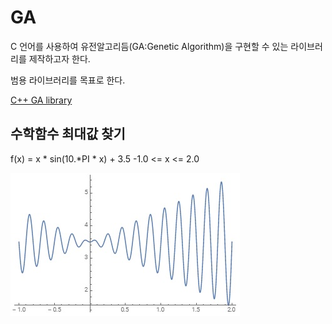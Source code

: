 # GA

C 언어를 사용하여 유전알고리듬(GA:Genetic Algorithm)을 구현할 수 있는 
라이브러리를 제작하고자 한다.

범용 라이브러리를 목표로 한다.

[C++ GA library](http://lancet.mit.edu/ga/)

## 수학함수 최대값 찾기

f(x) = x * sin(10.*PI * x) + 3.5
-1.0 <= x <= 2.0

![함수그래프](./plot-function.jpg)
